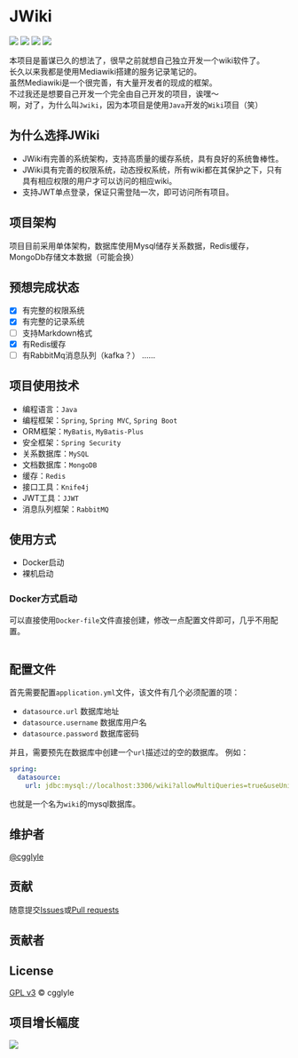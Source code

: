 # JWiki

[![](https://img.shields.io/github/license/cgglyle/JWiki.svg)](https://img.shields.io/github/license/cgglyle/JWiki/main/LICENSE)
![](https://img.shields.io/github/forks/cgglyle/JWiki.svg)
![](https://img.shields.io/github/stars/cgglyle/JWiki.svg)
![](https://img.shields.io/github/watchers/cgglyle/JWiki.svg)

本项目是蓄谋已久的想法了，很早之前就想自己独立开发一个wiki软件了。  
长久以来我都是使用Mediawiki搭建的服务记录笔记的。  
虽然Mediawiki是一个很完善，有大量开发者的现成的框架。  
不过我还是想要自己开发一个完全由自己开发的项目，诶嘿～  
啊，对了，为什么叫``Jwiki``，因为本项目是使用``Java``开发的``Wiki``项目（笑）

## 为什么选择JWiki

* JWiki有完善的系统架构，支持高质量的缓存系统，具有良好的系统鲁棒性。
* JWiki具有完善的权限系统，动态授权系统，所有wiki都在其保护之下，只有具有相应权限的用户才可以访问的相应wiki。
* 支持JWT单点登录，保证只需登陆一次，即可访问所有项目。

## 项目架构

项目目前采用单体架构，数据库使用Mysql储存关系数据，Redis缓存，MongoDb存储文本数据（可能会换）

## 预想完成状态

- [x] 有完整的权限系统
- [x] 有完整的记录系统
- [ ] 支持Markdown格式
- [x] 有Redis缓存
- [ ] 有RabbitMq消息队列（kafka？） ……

## 项目使用技术

* 编程语言：`Java`
* 编程框架：`Spring`, `Spring MVC`, `Spring Boot`
* ORM框架：`MyBatis`, `MyBatis-Plus`
* 安全框架：`Spring Security`
* 关系数据库：`MySQL`
* 文档数据库：`MongoDB`
* 缓存：`Redis`
* 接口工具：`Knife4j`
* JWT工具：`JJWT`
* 消息队列框架：`RabbitMQ`

## 使用方式

* Docker启动
* 裸机启动

### Docker方式启动

可以直接使用`Docker-file`文件直接创建，修改一点配置文件即可，几乎不用配置。

```dockerfile

```

## 配置文件

首先需要配置`application.yml`文件，该文件有几个必须配置的项：

* `datasource.url` 数据库地址
* `datasource.username` 数据库用户名
* `datasource.password` 数据库密码

并且，需要预先在数据库中创建一个`url`描述过的空的数据库。 例如：

```yaml
spring:
  datasource:
    url: jdbc:mysql://localhost:3306/wiki?allowMultiQueries=true&useUnicode=true&nullCatalogMeansCurrent=true&characterEncoding=UTF-8  
```

也就是一个名为`wiki`的mysql数据库。

## 维护者

[@cgglyle](https://github.com/cgglyle)

## 贡献

随意提交[Issues](https://github.com/cgglyle/JWiki/issues/new)或[Pull requests](https://github.com/cgglyle/JWiki/pulls)

## 贡献者

## License

[GPL v3](https://www.gnu.org/licenses/gpl-3.0.html) © cgglyle

## 项目增长幅度

![](https://starchart.cc/cgglyle/JWiki.svg)
